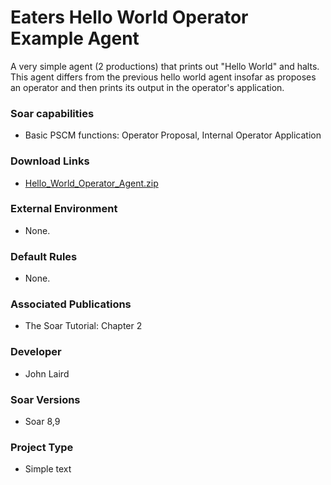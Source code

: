 # Eaters Hello World Operator Example Agent #
A very simple agent (2 productions) that prints out "Hello World" and halts.  This agent differs from the previous hello world agent insofar as proposes an operator and then prints its output in the operator's application.

### Soar capabilities ###
  * Basic PSCM functions: Operator Proposal, Internal Operator Application

### Download Links ###
  * [Hello\_World\_Operator\_Agent.zip](http://web.eecs.umich.edu/~soar/downloads/Agents/Hello_World_Operator_Agent.zip)

### External Environment ###
  * None.

### Default Rules ###
  * None.

### Associated Publications ###
  * The Soar Tutorial: Chapter 2

### Developer ###
  * John Laird

### Soar Versions ###
  * Soar 8,9

### Project Type ###
  * Simple text